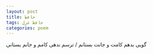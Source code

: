 ```yaml
---
layout: post
title: حافظ
tags: حافظ غزل
categories: poem
---
```


گویی بدهم کامت و جانت بستانم / ترسم ندهی کامم و جانم بستانی
